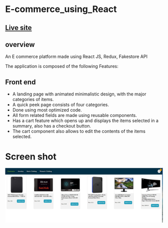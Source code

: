 # E-commerce_using_React
## [Live site](https://regal-toffee-36fca5.netlify.app/products/electronics "Have fun on shopping with us")<br>

## overview

An E commerce platform made using React JS, Redux, Fakestore API 


The application is composed of the following Features:

## Front end

* A landing page with animated minimalistic design, with the major categories of items.<br>
* A quick peek page consists of four categories.<br>
* Done using most optimized code.<br>
* All form related fields are made using reusable components.<br>
* Has a cart feature which opens up and displays the items selected in a summary, also has a checkout button.<br>
* The cart component also allows to edit the contents of the items selected.<br>

# Screen shot


![alt text](./images/Categories.jpg) <br>
